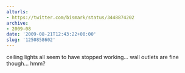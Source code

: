 ```yaml
---
alturls:
- https://twitter.com/bismark/status/3448874202
archive:
- 2009-08
date: '2009-08-21T12:43:22+00:00'
slug: '1250858602'
---
```


ceiling lights all seem to have stopped working... wall outlets are fine though... hmm?

